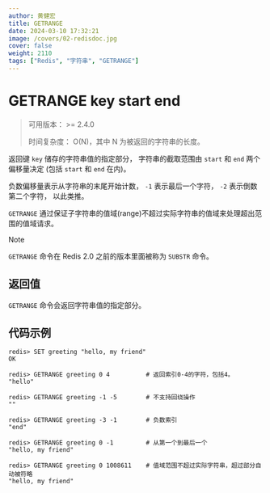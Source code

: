 ```yaml
---
author: 黄健宏
title: GETRANGE
date: 2024-03-10 17:32:21
image: /covers/02-redisdoc.jpg
cover: false
weight: 2110 
tags: ["Redis", "字符串", "GETRANGE"]
---
```



# GETRANGE key start end

> 可用版本： >= 2.4.0
> 
> 时间复杂度： O(N)，其中 N 为被返回的字符串的长度。

返回键 `key` 储存的字符串值的指定部分， 字符串的截取范围由 `start` 和 `end` 两个偏移量决定 (包括 `start` 和 `end` 在内)。

负数偏移量表示从字符串的末尾开始计数， `-1` 表示最后一个字符， `-2` 表示倒数第二个字符， 以此类推。

`GETRANGE` 通过保证子字符串的值域(range)不超过实际字符串的值域来处理超出范围的值域请求。

Note

`GETRANGE` 命令在 Redis 2.0 之前的版本里面被称为 `SUBSTR` 命令。

## 返回值

`GETRANGE` 命令会返回字符串值的指定部分。

## 代码示例

```shell
redis> SET greeting "hello, my friend"
OK

redis> GETRANGE greeting 0 4          # 返回索引0-4的字符，包括4。
"hello"

redis> GETRANGE greeting -1 -5        # 不支持回绕操作
""

redis> GETRANGE greeting -3 -1        # 负数索引
"end"

redis> GETRANGE greeting 0 -1         # 从第一个到最后一个
"hello, my friend"

redis> GETRANGE greeting 0 1008611    # 值域范围不超过实际字符串，超过部分自动被符略
"hello, my friend"
```